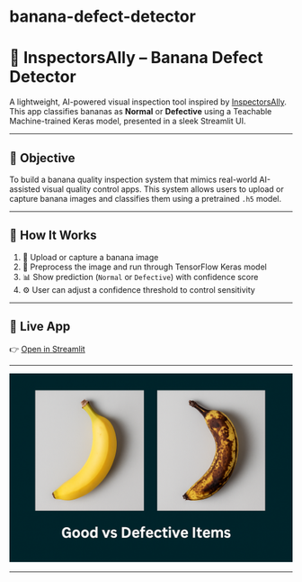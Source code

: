 # banana-defect-detector

# 🍌 InspectorsAlly – Banana Defect Detector

A lightweight, AI-powered visual inspection tool inspired by [InspectorsAlly](https://epiphany.ai/). This app classifies bananas as **Normal** or **Defective** using a Teachable Machine-trained Keras model, presented in a sleek Streamlit UI.

---

## 🎯 Objective

To build a banana quality inspection system that mimics real-world AI-assisted visual quality control apps. This system allows users to upload or capture banana images and classifies them using a pretrained `.h5` model.

---

## 🧠 How It Works

1. 📸 Upload or capture a banana image
2. 🧪 Preprocess the image and run through TensorFlow Keras model
3. 📊 Show prediction (`Normal` or `Defective`) with confidence score
4. ⚙️ User can adjust a confidence threshold to control sensitivity

---

## 🚀 Live App

👉 [Open in Streamlit](https://share.streamlit.io/sujal0411hwh/banana-defect-detector/main/app.py)

---


![Preview](docs/goodvsbad.png)

---




